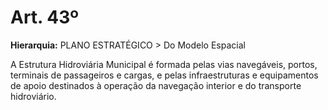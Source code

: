 # Art. 43º

**Hierarquia:** PLANO ESTRATÉGICO > Do Modelo Espacial

A Estrutura Hidroviária Municipal é formada pelas vias navegáveis, portos, terminais de passageiros e cargas, e pelas infraestruturas e equipamentos de apoio destinados à operação da navegação interior e do transporte hidroviário.






